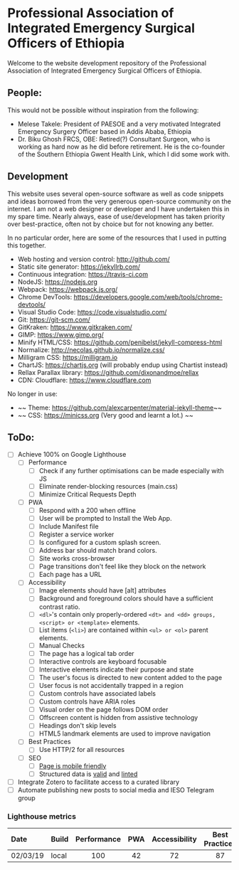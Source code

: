 
# Professional Association of Integrated Emergency Surgical Officers of Ethiopia

Welcome to the website development repository of the Professional Association of Integrated Emergency Surgical Officers of Ethiopia. 

## People:
This would not be possible without inspiration from the following:
- Melese Takele: President of PAESOE and a very motivated Integrated Emergency Surgery Officer based in Addis Ababa, Ethiopia
- Dr. Biku Ghosh FRCS, OBE: Retired(?) Consultant Surgeon, who is working as hard now as he did before retirement. He is the co-founder of the Southern Ethiopia Gwent Health Link, which I did some work with. 

## Development
This website uses several open-source software as well as code snippets and ideas borrowed from the very generous open-source community on the internet.
I am not a web designer or developer and I have undertaken this in my spare time. 
Nearly always, ease of use/development has taken priority over best-practice, often not by choice but for not knowing any better.

In no particular order, here are some of the resources that I used in putting this together. 

- Web hosting and version control: http://github.com/
- Static site generator: https://jekyllrb.com/
- Continuous integration: https://travis-ci.com
- NodeJS: https://nodejs.org
- Webpack: https://webpack.js.org/
- Chrome DevTools: https://developers.google.com/web/tools/chrome-devtools/
- Visual Studio Code: https://code.visualstudio.com/
- Git: https://git-scm.com/
- GitKraken: https://www.gitkraken.com/
- GIMP: https://www.gimp.org/
- Minify HTML/CSS: https://github.com/penibelst/jekyll-compress-html
- Normalize: http://necolas.github.io/normalize.css/
- Milligram CSS:  https://milligram.io
- ChartJS: https://chartjs.org (will probably endup using Chartist instead)
- Rellax Parallax library: https://github.com/dixonandmoe/rellax
- CDN: Cloudflare: https://www.cloudflare.com

No longer in use:
- ~~ Theme: https://github.com/alexcarpenter/material-jekyll-theme~~
- ~~ CSS: https://minicss.org (Very good and learnt a lot.) ~~

## ToDo: 
- [ ] Achieve 100% on Google Lighthouse
    - [ ] Performance
        - [ ] Check if any further optimisations can be made especially with JS
        - [ ] Eliminate render-blocking resources (main.css)
        - [ ] Minimize Critical Requests Depth
    - [ ] PWA 
        - [ ] Respond with a 200 when offline
        - [ ] User will be prompted to Install the Web App. 
        - [ ] Include Manifest file
        - [ ] Register a service worker
        - [ ] Is configured for a custom splash screen.
        - [ ] Address bar should match brand colors.
        - [ ] Site works cross-browser
        - [ ] Page transitions don't feel like they block on the network
        - [ ] Each page has a URL
    - [ ] Accessibility
        - [ ] Image elements should have [alt] attributes
        - [ ] Background and foreground colors should have a sufficient contrast ratio.
        - [ ] `<dl>`'s contain only properly-ordered `<dt> and <dd> groups, <script> or <template>` elements.
        - [ ] List items (`<li>`) are contained within `<ul> or <ol>` parent elements.
        - [ ] Manual Checks
        - [ ] The page has a logical tab order
        - [ ] Interactive controls are keyboard focusable
        - [ ] Interactive elements indicate their purpose and state
        - [ ] The user's focus is directed to new content added to the page
        - [ ] User focus is not accidentally trapped in a region
        - [ ] Custom controls have associated labels
        - [ ] Custom controls have ARIA roles
        - [ ] Visual order on the page follows DOM order
        - [ ] Offscreen content is hidden from assistive technology
        - [ ] Headings don't skip levels
        - [ ] HTML5 landmark elements are used to improve navigation
    - [ ] Best Practices
        - [ ] Use HTTP/2 for all resources
    - [ ] SEO 
        - [ ] [Page is mobile friendly](https://search.google.com/test/mobile-friendly)
        - [ ] Structured data is [valid](https://search.google.com/structured-data/testing-tool/) and [linted](http://linter.structured-data.org/)
- [ ] Integrate Zotero to facilitate access to a curated library
- [ ] Automate publishing new posts to social media and IESO Telegram group

### Lighthouse metrics

| Date     | Build | Performance |  PWA  | Accessibility | Best Practices |  SEO  |
| :------- | :---- | :---------: | :---: | :-----------: | :------------: | :---: |
| 02/03/19 | local |     100     |  42   |      72       |       87       |  100  |

